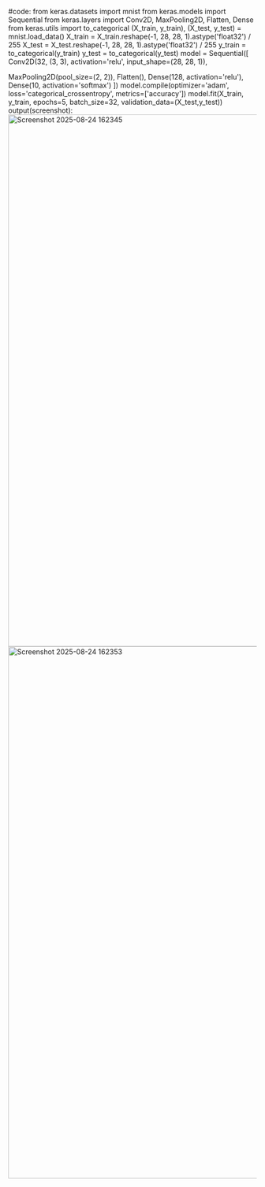 #code:
from keras.datasets import mnist
from keras.models import Sequential
from keras.layers import Conv2D, MaxPooling2D, Flatten, Dense
from keras.utils import to_categorical
(X_train, y_train), (X_test, y_test) = mnist.load_data()
X_train = X_train.reshape(-1, 28, 28, 1).astype('float32') / 255
X_test = X_test.reshape(-1, 28, 28, 1).astype('float32') / 255
y_train = to_categorical(y_train)
y_test = to_categorical(y_test)
model = Sequential([
 Conv2D(32, (3, 3), activation='relu', input_shape=(28, 28, 1)),


 MaxPooling2D(pool_size=(2, 2)),
 Flatten(),
 Dense(128, activation='relu'),
 Dense(10, activation='softmax')
])
model.compile(optimizer='adam', loss='categorical_crossentropy', 
metrics=['accuracy'])
model.fit(X_train, y_train, epochs=5, batch_size=32, validation_data=(X_test,y_test))
output(screenshot):
 <img width="1920" height="1080" alt="Screenshot 2025-08-24 162345" src="https://github.com/user-attachments/assets/4f2c8638-164a-4f1f-9cb9-cb65664d8ab7" />
 <img width="1920" height="1080" alt="Screenshot 2025-08-24 162353" src="https://github.com/user-attachments/assets/f192902e-8df8-4197-915d-5e29abda6044" />

